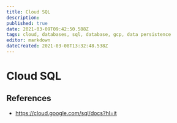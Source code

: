 ```yaml
---
title: Cloud SQL
description: 
published: true
date: 2021-03-09T09:42:50.588Z
tags: cloud, databases, sql, database, gcp, data persistence
editor: markdown
dateCreated: 2021-03-08T13:32:48.538Z
---
```


# Cloud SQL

## References

- https://cloud.google.com/sql/docs?hl=it